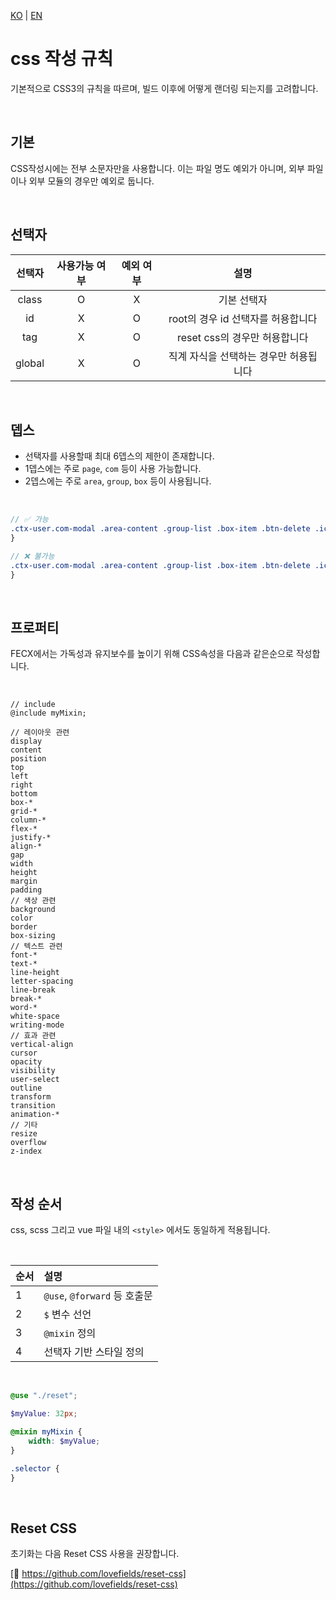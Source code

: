 [KO](./css_ko.md) | [EN](./css_en.md)

# css 작성 규칙

기본적으로 CSS3의 규칙을 따르며, 빌드 이후에 어떻게 랜더링 되는지를 고려합니다.

<br>

## 기본

CSS작성시에는 전부 소문자만을 사용합니다. 이는 파일 명도 예외가 아니며, 외부 파일이나 외부 모듈의 경우만 예외로 둡니다.

<br>

## 선택자

| 선택자 | 사용가능 여부 | 예외 여부 |                  설명                  |
| :----: | :-----------: | :-------: | :------------------------------------: |
| class  |       O       |     X     |              기본 선택자               |
|   id   |       X       |     O     |   root의 경우 id 선택자를 허용합니다   |
|  tag   |       X       |     O     |     reset css의 경우만 허용합니다      |
| global |       X       |     O     | 직계 자식을 선택하는 경우만 허용됩니다 |

<br>

## 뎁스

-   선택자를 사용할때 최대 6뎁스의 제한이 존재합니다.
-   1뎁스에는 주로 `page`, `com` 등이 사용 가능합니다.
-   2뎁스에는 주로 `area`, `group`, `box` 등이 사용됩니다.

<br>

```scss
// ✅ 가능
.ctx-user.com-modal .area-content .group-list .box-item .btn-delete .icon {
}

// ❌ 불가능
.ctx-user.com-modal .area-content .group-list .box-item .btn-delete .icon .path {
}
```

<br>

## 프로퍼티

FECX에서는 가독성과 유지보수를 높이기 위해 CSS속성을 다음과 같은순으로 작성합니다.

<br>

```
// include
@include myMixin;

// 레이아웃 관련
display
content
position
top
left
right
bottom
box-*
grid-*
column-*
flex-*
justify-*
align-*
gap
width
height
margin
padding
// 색상 관련
background
color
border
box-sizing
// 텍스트 관련
font-*
text-*
line-height
letter-spacing
line-break
break-*
word-*
white-space
writing-mode
// 효과 관련
vertical-align
cursor
opacity
visibility
user-select
outline
transform
transition
animation-*
// 기타
resize
overflow
z-index
```

<br>

## 작성 순서

css, scss 그리고 vue 파일 내의 `<style>` 에서도 동일하게 적용됩니다.

<br>

| 순서 | 설명                         |
| :--- | :--------------------------- |
| 1    | `@use`, `@forward` 등 호출문 |
| 2    | `$` 변수 선언                |
| 3    | `@mixin` 정의                |
| 4    | 선택자 기반 스타일 정의      |

<br>

```scss
@use "./reset";

$myValue: 32px;

@mixin myMixin {
    width: $myValue;
}

.selector {
}
```

<br>

## Reset CSS

초기화는 다음 Reset CSS 사용을 권장합니다.

[🔗 https://github.com/lovefields/reset-css](https://github.com/lovefields/reset-css)
